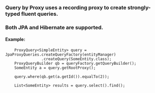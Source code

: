 ### Query by Proxy uses a recording proxy to create strongly-typed fluent queries.

### Both JPA and Hibernate are supported.

#### Example:
```
    ProxyQuery<SimpleEntity> query = JpaProxyQueries.createQueryFactory(entityManager)
                .createQuery(SomeEntity.class);
    ProxyQueryBuilder qb = queryFactory.getQueryBuilder();
    SomeEntity a = query.getRootProxy();

    query.where(qb.get(a.getId()).equalTo(2));

    List<SomeEntity> results = query.select().find();
```
